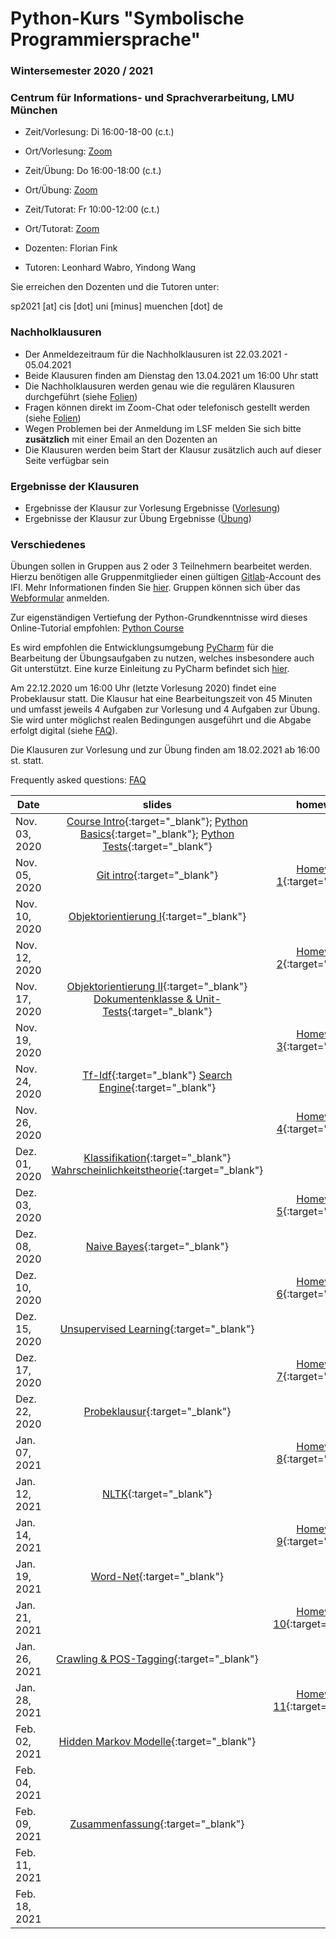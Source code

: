 # Python-Kurs "Symbolische Programmiersprache"
### Wintersemester 2020 / 2021
### Centrum für Informations- und Sprachverarbeitung, LMU München

 - Zeit/Vorlesung: Di 16:00-18-00 (c.t.)
 - Ort/Vorlesung: [Zoom](https://lmu-munich.zoom.us/j/8366632112?pwd=cWc3ck5ML0t1c0VnUTZ2Zit2aUpFdz09)

 - Zeit/Übung: Do 16:00-18:00 (c.t.)
 - Ort/Übung: [Zoom](https://lmu-munich.zoom.us/j/8366632112?pwd=cWc3ck5ML0t1c0VnUTZ2Zit2aUpFdz09)

 - Zeit/Tutorat: Fr 10:00-12:00 (c.t.)
 - Ort/Tutorat: [Zoom](https://lmu-munich.zoom.us/j/96068548898?pwd=ZFJDRFFpdGRlWWZ1bEljSnhQQllCUT09)

 - Dozenten: Florian Fink
 - Tutoren: Leonhard Wabro, Yindong Wang

Sie erreichen den Dozenten und die Tutoren unter:

sp2021 [at] cis [dot] uni [minus] muenchen [dot] de

### Nachholklausuren
 - Der Anmeldezeitraum für die Nachholklausuren ist 22.03.2021 - 05.04.2021
 - Beide Klausuren finden am Dienstag den 13.04.2021 um 16:00 Uhr statt
 - Die Nachholklausuren werden genau wie die regulären Klausuren durchgeführt (siehe [Folien](zusammenfassung.pdf))
 - Fragen können direkt im Zoom-Chat oder telefonisch gestellt werden (siehe [Folien](zusammenfassung.pdf))
 - Wegen Problemen bei der Anmeldung im LSF melden Sie sich bitte **zusätzlich** mit einer Email an den Dozenten an 
 - Die Klausuren werden beim Start der Klausur zusätzlich auch auf dieser Seite verfügbar sein

### Ergebnisse der Klausuren
 - Ergebnisse der Klausur zur Vorlesung Ergebnisse ([Vorlesung](ergebnisse_vorlesung.md))
 - Ergebnisse der Klausur zur Übung Ergebnisse ([Übung](ergebnisse_uebung.md))

### Verschiedenes

Übungen sollen in Gruppen aus 2 oder 3 Teilnehmern bearbeitet werden.
Hierzu benötigen alle Gruppenmitglieder einen gültigen
[Gitlab](https://gitlab2.cip.ifi.lmu.de)-Account des IFI.  Mehr Informationen finden Sie
[hier](https://www.rz.ifi.lmu.de/infos/gitlab_de.html).  Gruppen
können sich über das
[Webformular](https://cis.lmu.de/~finkf/sp2021/sp2021) anmelden.

Zur eigenständigen Vertiefung der Python-Grundkenntnisse wird dieses
Online-Tutorial empfohlen: [Python
Course](https://www.python-course.eu/python3_course.php)

Es wird empfohlen die Entwicklungsumgebung
[PyCharm](https://www.jetbrains.com/pycharm) für die Bearbeitung der
Übungsaufgaben zu nutzen, welches insbesondere auch Git
unterstützt. Eine kurze Einleitung zu PyCharm befindet sich
[hier](pycharm.pdf).

Am 22.12.2020 um 16:00 Uhr (letzte Vorlesung 2020) findet eine Probeklausur statt.
Die Klausur hat eine Bearbeitungszeit von 45 Minuten und
umfasst jeweils 4 Aufgaben zur Vorlesung und 4 Aufgaben zur Übung.
Sie wird unter möglichst realen Bedingungen ausgeführt und die Abgabe erfolgt digital (siehe [FAQ](faq.md)).

Die Klausuren zur Vorlesung und zur Übung
finden am 18.02.2021 ab 16:00 st. statt.

Frequently asked questions: [FAQ](faq.md)


| Date | slides | homework | materials |
|-----------------------------|:--------------------------------:|:------:|:-------------------------------------------------------------------|
| Nov. 03, 2020 | [Course Intro](01_intro.pdf){:target="_blank"}; [Python Basics](01_python_recap.pdf){:target="_blank"}; [Python Tests](01_unit_testing.pdf){:target="_blank"} | |  |
| Nov. 05, 2020 | [Git intro](01_git_intro.pdf){:target="_blank"} | [Homework 1](hw01_python_basics.pdf){:target="_blank"} | [Video](https://cis.lmu.de/~finkf/recordings/zoom/sp2021/20201105_uebung.mp4){:target="_blank"} |
| Nov. 10, 2020 | [Objektorientierung I](objektorientierungI.pdf){:target="_blank"} | | [OOP-Script](oop_script.pdf){:target="_blank"} [Video](https://cis.lmu.de/~finkf/recordings/zoom/sp2021/20201110_vorlesung.mp4){:target="_blank"}|
| Nov. 12, 2020 | | [Homework 2](hw02_oop.pdf){:target="_blank"} |[Video](https://cis.lmu.de/~finkf/recordings/zoom/sp2021/20201112_uebung.mp4){:target="_blank"} |
| Nov. 17, 2020 | [Objektorientierung II](03_objects_modules.pdf){:target="_blank"} [Dokumentenklasse & Unit-Tests](03_documents_unittest.pdf){:target="_blank"} | | [Video](https://cis.lmu.de/~finkf/recordings/zoom/sp2021/20201117_vorlesung){:target="_blank"} |
| Nov. 19, 2020 | | [Homework 3](hw03_documents.pdf){:target="_blank"} |[Video](https://cis.lmu.de/~finkf/recordings/zoom/sp2021/20201119_uebung.mp4){:target="_blank"}|
| Nov. 24, 2020 | [Tf-Idf](04_tf_idf.pdf){:target="_blank"} [Search Engine](04_search_engine.pdf){:target="_blank"} | |[Video](https://cis.lmu.de/~finkf/recordings/zoom/sp2021/20201124_vorlesung.mp4){:target="_blank"} |
| Nov. 26, 2020 | |  [Homework 4](hw04_text_search.pdf){:target="_blank"} |[enron.tgz](enron.tgz){:target="_blank"} [Video](https://cis.lmu.de/~finkf/recordings/zoom/sp2021/20201126_uebung.mp4){:target="_blank"}|
| Dez. 01, 2020 | [Klassifikation](05_klassifikation.pdf){:target="_blank"} [Wahrscheinlichkeitstheorie](05_wahrsch.pdf){:target="_blank"} | |  [Video](https://cis.lmu.de/~finkf/recordings/zoom/sp2021/20201201_vorlesung.mp4){:target="_blank"} |
| Dez. 03, 2020 | | [Homework 5](hw05_evaluation.pdf){:target="_blank"} | [Video](https://cis.lmu.de/~finkf/recordings/zoom/sp2021/20201203_uebung.mp4){:target="_blank"} |
| Dez. 08, 2020 | [Naive Bayes](06_naive_bayes.pdf){:target="_blank"} | | [Video](https://cis.lmu.de/~finkf/recordings/zoom/sp2021/20201208_vorlesung.mp4){:target="_blank"} |
| Dez. 10, 2020 | | [Homework 6](hw06_naive_bayes.pdf){:target="_blank"} | [Video](https://cis.lmu.de/~finkf/recordings/zoom/sp2021/20201210_uebung.mp4){:target="_blank"} |
| Dez. 15, 2020 | [Unsupervised Learning](07_unsupervised.pdf){:target="_blank"} | | [Video 1](https://cis.lmu.de/~finkf/recordings/zoom/sp2021/20201215_vorlesung.mp4){:target="_blank"} [Video 2](https://cis.lmu.de/~finkf/recordings/zoom/sp2021/20201215_vorlesung_2.mp4){:target="_blank"}|
| Dez. 17, 2020 | | [Homework 7](hw07_knn.pdf){:target="_blank"} | [20news-bydate.tar.gz](http://qwone.com/~jason/20Newsgroups/20news-bydate.tar.gz){:target="_blank"}  [Video](https://cis.lmu.de/~finkf/recordings/zoom/sp2021/20201217_uebung.mp4){:target="_blank"}|
| Dez. 22, 2020 | [Probeklausur](probe-klausur.pdf){:target="_blank"} | | [Video](https://cis.lmu.de/~finkf/recordings/zoom/sp2021/20201222_vorlesung.mp4){:target="_blank"}|
| Jan. 07, 2021 | | [Homework 8](hw08_kmeans.pdf){:target="_blank"} | [Kurse](courses.txt){:target="_blank"} [Video](https://cis.lmu.de/~finkf/recordings/zoom/sp2021/20210107_uebung.mp4){:target="_blank"}|
| Jan. 12, 2021 | [NLTK](./nltk.pdf){:target="_blank"} | |[Video](https://cis.lmu.de/~finkf/recordings/zoom/sp2021/20210112_vorlesung.mp4){:target="_blank"} |
| Jan. 14, 2021 || [Homework 9](hw09_nltk.pdf){:target="_blank"}|[ada_lovelace.txt](ada_lovelace.txt){:target="_blank"} [Video](https://cis.lmu.de/~finkf/recordings/zoom/sp2021/20210114_uebung.mp4){:target="_blank"}|
| Jan. 19, 2021 | [Word-Net](wordnet.pdf){:target="_blank"} | | [Video](https://cis.lmu.de/~finkf/recordings/zoom/sp2021/20210119_vorlesung.mp4){:target="_blank"} |
| Jan. 21, 2021 || [Homework 10](hw10_wordnet.pdf){:target="_blank"}| [Video](https://cis.lmu.de/~finkf/recordings/zoom/sp2021/20210121_uebung.mp4){:target="_blank"}|
| Jan. 26, 2021 | [Crawling & POS-Tagging](crawling_pos.pdf){:target="_blank"} | | [Video](https://cis.lmu.de/~finkf/recordings/zoom/sp2021/20210126_vorlesung.mp4){:target="_blank"} |
| Jan. 28, 2021 || [Homework 11](hw11_crawling.pdf){:target="_blank"}| [hydrogenics_report.txt](hydrogenics_report.txt){:target="_blank"} [Video](https://cis.lmu.de/~finkf/recordings/zoom/sp2021/20210128_uebung.mp4){:target="_blank"} |
| Feb. 02, 2021 | [Hidden Markov Modelle](hmm.pdf){:target="_blank"} | | [Video](https://cis.lmu.de/~finkf/recordings/zoom/sp2021/20210202_vorlesung.mp4){:target="_blank"} |
| Feb. 04, 2021 |||[Video](https://cis.lmu.de/~finkf/recordings/zoom/sp2021/20210204_uebung.mp4){:target="_blank"} |
| Feb. 09, 2021 | [Zusammenfassung](zusammenfassung.pdf){:target="_blank"} | | [erklaerung.pdf](erklaerung.pdf){:target="_blank"} [Video](https://cis.lmu.de/~finkf/recordings/zoom/sp2021/20210209_vorlesung.mp4){:target="_blank"} |
| Feb. 11, 2021 |||[veroeffentlichung.pdf](veroeffentlichung.pdf){:target="_blank"} [Video](https://cis.lmu.de/~finkf/recordings/zoom/sp2021/20210211_uebung.mp4){:target="_blank"} |
| Feb. 18, 2021 ||||
